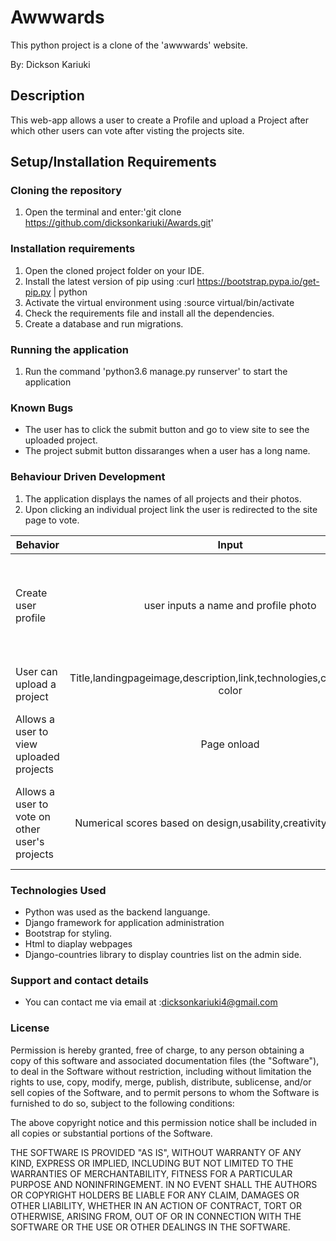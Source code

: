 # Awwwards
This python project is a clone of the 'awwwards' website.


By: Dickson Kariuki

## Description
This web-app allows a user to create a Profile and upload a Project after which other users can vote after visting the projects site.

## Setup/Installation Requirements
### Cloning the repository
1. Open the terminal and enter:'git clone https://github.com/dicksonkariuki/Awards.git'
### Installation requirements
1. Open the cloned project folder on your IDE.
2. Install the latest version of pip using :curl https://bootstrap.pypa.io/get-pip.py | python
3. Activate the virtual environment using :source virtual/bin/activate
4. Check the requirements file and install all the dependencies.
5. Create a database and run migrations.
### Running the application
1. Run the command 'python3.6 manage.py runserver' to start the application

### Known Bugs
* The user has to click the submit button and go to view site to see the uploaded project.
* The project submit button dissaranges when a user has a long name.
### Behaviour Driven Development
1. The application displays the names of all projects and their photos.
2. Upon clicking an individual project link the user is redirected to the site page to vote.

| Behavior      | Input         | Output|
| ------------- |:-------------:| -----:|
| Create user profile    | user inputs a name and profile photo | User profile image and name displayed at the right-top of navbar |
| User can upload a project     | Title,landingpageimage,description,link,technologies,categories,and color   |   User's project on the homepage |
|Allows a user to view uploaded projects |Page onload  |     |
|  Allows a user to vote on other user's projects           |Numerical scores based on design,usability,creativity,and content               | A numerical score indicating a user's average in each area    |

### Technologies Used
* Python was used as the backend languange.
* Django framework for application administration
* Bootstrap for styling.
* Html to diaplay webpages
* Django-countries library to display countries list on the admin side.
### Support and contact details
* You can contact me via email at :dicksonkariuki4@gmail.com


### License
Permission is hereby granted, free of charge, to any person obtaining a copy
of this software and associated documentation files (the "Software"), to deal
in the Software without restriction, including without limitation the rights
to use, copy, modify, merge, publish, distribute, sublicense, and/or sell
copies of the Software, and to permit persons to whom the Software is
furnished to do so, subject to the following conditions:

The above copyright notice and this permission notice shall be included in all
copies or substantial portions of the Software.

THE SOFTWARE IS PROVIDED "AS IS", WITHOUT WARRANTY OF ANY KIND, EXPRESS OR
IMPLIED, INCLUDING BUT NOT LIMITED TO THE WARRANTIES OF MERCHANTABILITY,
FITNESS FOR A PARTICULAR PURPOSE AND NONINFRINGEMENT. IN NO EVENT SHALL THE
AUTHORS OR COPYRIGHT HOLDERS BE LIABLE FOR ANY CLAIM, DAMAGES OR OTHER
LIABILITY, WHETHER IN AN ACTION OF CONTRACT, TORT OR OTHERWISE, ARISING FROM,
OUT OF OR IN CONNECTION WITH THE SOFTWARE OR THE USE OR OTHER DEALINGS IN THE
SOFTWARE.
